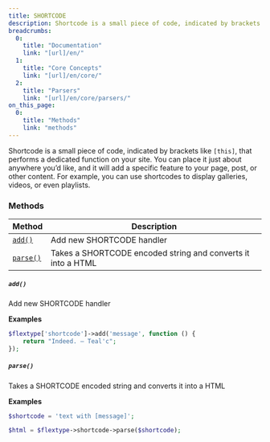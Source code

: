 ```yaml
---
title: SHORTCODE
description: Shortcode is a small piece of code, indicated by brackets like `[this]`, that performs a dedicated function on your site.
breadcrumbs:
  0:
    title: "Documentation"
    link: "[url]/en/"
  1:
    title: "Core Concepts"
    link: "[url]/en/core/"
  2:
    title: "Parsers"
    link: "[url]/en/core/parsers/"
on_this_page:
  0:
    title: "Methods"
    link: "methods"
---
```


Shortcode is a small piece of code, indicated by brackets like `[this]`, that performs a dedicated function on your site. You can place it just about anywhere you’d like, and it will add a specific feature to your page, post, or other content. For example, you can use shortcodes to display galleries, videos, or even playlists.

### <a name="methods"></a> Methods

| Method | Description |
|---|---|
| <a href="#parse"><code>add()</code></a> | Add new SHORTCODE handler |
| <a href="#parse"><code>parse()</code></a> | Takes a SHORTCODE encoded string and converts it into a HTML |

##### <a name="add"></a> `add()`

Add new SHORTCODE handler

**Examples**

```php
$flextype['shortcode']->add('message', function () {
    return "Indeed. – Teal'c";
});
```

##### <a name="parse"></a> `parse()`

Takes a SHORTCODE encoded string and converts it into a HTML

**Examples**

```php
$shortcode = 'text with [message]';

$html = $flextype->shortcode->parse($shortcode);
```
